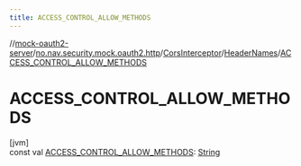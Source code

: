 ```yaml
---
title: ACCESS_CONTROL_ALLOW_METHODS
---
```

//[mock-oauth2-server](../../../../index.html)/[no.nav.security.mock.oauth2.http](../../index.html)/[CorsInterceptor](../index.html)/[HeaderNames](index.html)/[ACCESS_CONTROL_ALLOW_METHODS](-a-c-c-e-s-s_-c-o-n-t-r-o-l_-a-l-l-o-w_-m-e-t-h-o-d-s.html)



# ACCESS_CONTROL_ALLOW_METHODS



[jvm]\
const val [ACCESS_CONTROL_ALLOW_METHODS](-a-c-c-e-s-s_-c-o-n-t-r-o-l_-a-l-l-o-w_-m-e-t-h-o-d-s.html): [String](https://kotlinlang.org/api/latest/jvm/stdlib/kotlin/-string/index.html)




